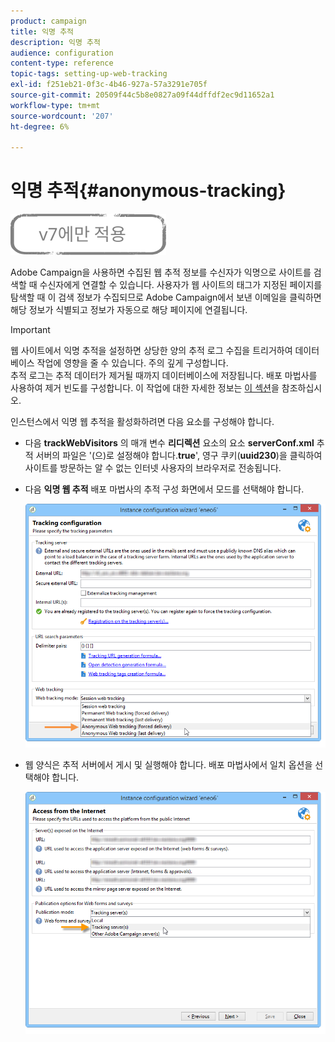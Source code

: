 ```yaml
---
product: campaign
title: 익명 추적
description: 익명 추적
audience: configuration
content-type: reference
topic-tags: setting-up-web-tracking
exl-id: f251eb21-0f3c-4b46-927a-57a3291e705f
source-git-commit: 20509f44c5b8e0827a09f44dffdf2ec9d11652a1
workflow-type: tm+mt
source-wordcount: '207'
ht-degree: 6%

---
```


# 익명 추적{#anonymous-tracking}

![](../../assets/v7-only.svg)

Adobe Campaign을 사용하면 수집된 웹 추적 정보를 수신자가 익명으로 사이트를 검색할 때 수신자에게 연결할 수 있습니다. 사용자가 웹 사이트의 태그가 지정된 페이지를 탐색할 때 이 검색 정보가 수집되므로 Adobe Campaign에서 보낸 이메일을 클릭하면 해당 정보가 식별되고 정보가 자동으로 해당 페이지에 연결됩니다.

>[!IMPORTANT]
>
>웹 사이트에서 익명 추적을 설정하면 상당한 양의 추적 로그 수집을 트리거하여 데이터베이스 작업에 영향을 줄 수 있습니다. 주의 깊게 구성합니다.\
>추적 로그는 추적 데이터가 제거될 때까지 데이터베이스에 저장됩니다. 배포 마법사를 사용하여 제거 빈도를 구성합니다. 이 작업에 대한 자세한 정보는 [이 섹션](../../installation/using/deploying-an-instance.md#purging-data)을 참조하십시오.

인스턴스에서 익명 웹 추적을 활성화하려면 다음 요소를 구성해야 합니다.

* 다음 **trackWebVisitors** 의 매개 변수 **리디렉션** 요소의 요소 **serverConf.xml** 추적 서버의 파일은 &#39;(으)로 설정해야 합니다.**true**&#39;, 영구 쿠키(**uuid230**)을 클릭하여 사이트를 방문하는 알 수 없는 인터넷 사용자의 브라우저로 전송됩니다.
* 다음 **익명 웹 추적** 배포 마법사의 추적 구성 화면에서 모드를 선택해야 합니다.

   ![](assets/webtracking_anonymous_set.png)

* 웹 양식은 추적 서버에서 게시 및 실행해야 합니다. 배포 마법사에서 일치 옵션을 선택해야 합니다.

   ![](assets/webtracking_publication_set_for_webapps.png)
